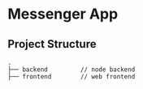 # Messenger App

## Project Structure

```
.
├── backend         // node backend
├── frontend        // web frontend
```
